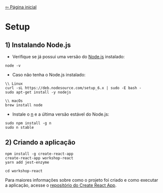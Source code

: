 [⇦ Página inicial](./README.md)
# Setup

## 1) Instalando Node.js

* Verifique se já possui uma versão do [Node.js](https://nodejs.org) instalado:

```
node -v
```

* Caso não tenha o Node.js instalado:

```
\\ Linux
curl -sL https://deb.nodesource.com/setup_6.x | sudo -E bash -
sudo apt-get install -y nodejs

\\ macOs
brew install node
```

* Instale o [n](https://github.com/tj/n) e a última versão estável do Node.js:
```
sudo npm install -g n
sudo n stable
```

## 2) Criando a aplicação

```
npm install -g create-react-app
create-react-app workshop-react
yarn add jest-enzyme

cd workshop-react
```

Para maiores informações sobre como o projeto foi criado e como executar a aplicação, acesse o [repositório do Create React App](https://github.com/facebookincubator/create-react-app).
